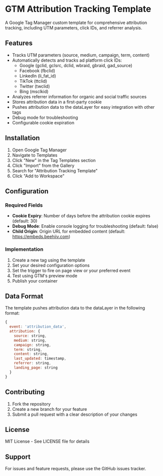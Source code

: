 # GTM Attribution Tracking Template

A Google Tag Manager custom template for comprehensive attribution tracking, including UTM parameters, click IDs, and referrer analysis.

## Features

- Tracks UTM parameters (source, medium, campaign, term, content)
- Automatically detects and tracks ad platform click IDs:
  - Google (gclid, gclsrc, dclid, wbraid, gbraid, gad_source)
  - Facebook (fbclid)
  - LinkedIn (li_fat_id)
  - TikTok (ttclid)
  - Twitter (twclid)
  - Bing (msclkid)
- Analyzes referrer information for organic and social traffic sources
- Stores attribution data in a first-party cookie
- Pushes attribution data to the dataLayer for easy integration with other tags
- Debug mode for troubleshooting
- Configurable cookie expiration

## Installation

1. Open Google Tag Manager
2. Navigate to Templates
3. Click "New" in the Tag Templates section
4. Click "Import" from the Gallery
5. Search for "Attribution Tracking Template"
6. Click "Add to Workspace"

## Configuration

### Required Fields
- **Cookie Expiry**: Number of days before the attribution cookie expires (default: 30)
- **Debug Mode**: Enable console logging for troubleshooting (default: false)
- **Child Origin**: Origin URL for embedded content (default: https://embeds.beehiiv.com)

### Implementation

1. Create a new tag using the template
2. Set your desired configuration options
3. Set the trigger to fire on page view or your preferred event
4. Test using GTM's preview mode
5. Publish your container

## Data Format

The template pushes attribution data to the dataLayer in the following format:

```javascript
{
  event: 'attribution_data',
  attribution: {
    source: string,
    medium: string,
    campaign: string,
    term: string,
    content: string,
    last_updated: timestamp,
    referrer: string,
    landing_page: string
  }
}
```

## Contributing

1. Fork the repository
2. Create a new branch for your feature
3. Submit a pull request with a clear description of your changes

## License

MIT License - See LICENSE file for details

## Support

For issues and feature requests, please use the GitHub issues tracker.
